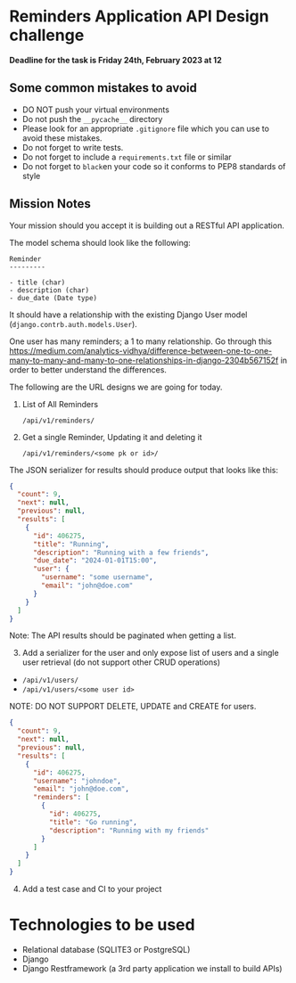 # Reminders Application API Design challenge

**Deadline for the task is Friday 24th, February 2023 at 12**



Some common mistakes to avoid
-----------------------------

- DO NOT push your virtual environments
- Do not push the `__pycache__` directory
- Please look for an appropriate `.gitignore` file which you can use to avoid these mistakes.
- Do not forget to write tests.
- Do not forget to include a `requirements.txt` file or similar
- Do not forget to `black`en your code so it conforms to PEP8 standards of style

## Mission Notes

Your mission should you accept it is building out a RESTful API application. 

The model schema should look like the following:

```
Reminder
---------

- title (char)
- description (char)
- due_date (Date type)
```

It should have a relationship with the existing Django User model (`django.contrb.auth.models.User`).

One user has many reminders; a 1 to many relationship. Go through this 
https://medium.com/analytics-vidhya/difference-between-one-to-one-many-to-many-and-many-to-one-relationships-in-django-2304b567152f in order to better understand the differences.

The following are 
the URL designs we are going for today.


1) List of All Reminders

    `/api/v1/reminders/` 

2) Get a single Reminder, Updating it and deleting it

    `/api/v1/reminders/<some pk or id>/`


The JSON serializer for results should produce output that looks like this:


```json
{
  "count": 9,
  "next": null,
  "previous": null,
  "results": [
    {
      "id": 406275,
      "title": "Running",
      "description": "Running with a few friends",
      "due_date": "2024-01-01T15:00",
      "user": {
        "username": "some username",
        "email": "john@doe.com"
      }
    }
  ]
}

```

Note: The API results should be paginated when getting a list.


3) Add a serializer for the user and only expose list of users and a single user retrieval (do not support other CRUD operations)

- `/api/v1/users/` 
- `/api/v1/users/<some user id>` 

NOTE: DO NOT SUPPORT DELETE, UPDATE and CREATE for users.

```json
{
  "count": 9,
  "next": null,
  "previous": null,
  "results": [
    {
      "id": 406275,
      "username": "johndoe",
      "email": "john@doe.com",
      "reminders": [
        {
          "id": 406275,
          "title": "Go running",
          "description": "Running with my friends"
        }
      ]
    }
  ]
}
```

4) Add a test case and CI to your project

Technologies to be used
=======================

- Relational database (SQLITE3 or PostgreSQL)
- Django
- Django Restframework (a 3rd party application we install to build APIs)
